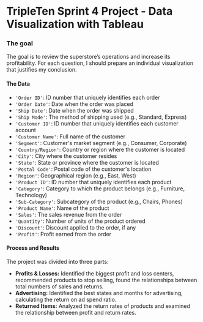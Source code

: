 # TripleTen Sprint 4 Project - Data Visualization with Tableau

### The goal

The goal is to review the superstore’s operations and increase its profitability. For each question, I should prepare an individual visualization that justifies my conclusion.

#### The Data

- `'Order ID'`: ID number that uniquely identifies each order
- `'Order Date'`: Date when the order was placed
- `'Ship Date'`: Date when the order was shipped
- `'Ship Mode'`: The method of shipping used (e.g., Standard, Express)
- `'Customer ID'`: ID number that uniquely identifies each customer account
- `'Customer Name'`: Full name of the customer
- `'Segment'`: Customer's market segment (e.g., Consumer, Corporate)
- `'Country/Region'`: Country or region where the customer is located
- `'City'`: City where the customer resides
- `'State'`: State or province where the customer is located
- `'Postal Code'`: Postal code of the customer's location
- `'Region'`: Geographical region (e.g., East, West)
- `'Product ID'`: ID number that uniquely identifies each product
- `'Category'`: Category to which the product belongs (e.g., Furniture, Technology)
- `'Sub-Category'`: Subcategory of the product (e.g., Chairs, Phones)
- `'Product Name'`: Name of the product
- `'Sales'`: The sales revenue from the order
- `'Quantity'`: Number of units of the product ordered
- `'Discount'`: Discount applied to the order, if any
- `'Profit'`: Profit earned from the order

#### Process and Results

The project was divided into three parts:
- **Profits & Losses:** Identified the biggest profit and loss centers, recommended products to stop selling, found the relationships between total numbers of sales and returns.
- **Advertising:** Identified the best states and months for advertising, calculating the return on ad spend ratio.
- **Returned Items:** Analyzed the return rates of products and examined the relationship between profit and return rates.

